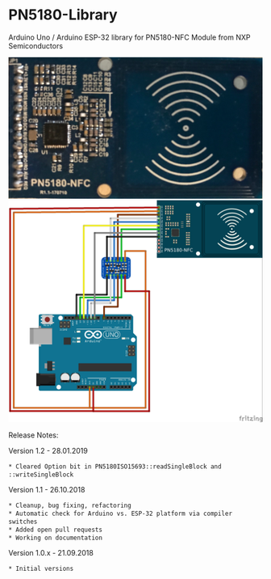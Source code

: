 # PN5180-Library

Arduino Uno / Arduino ESP-32 library for PN5180-NFC Module from NXP Semiconductors

![PN5180-NFC module](./doc/PN5180-NFC.png)
![PN5180 Schematics](./doc/FritzingLayout.jpg)

Release Notes:

Version 1.2 - 28.01.2019

	* Cleared Option bit in PN5180ISO15693::readSingleBlock and ::writeSingleBlock

Version 1.1 - 26.10.2018
	
	* Cleanup, bug fixing, refactoring
	* Automatic check for Arduino vs. ESP-32 platform via compiler switches
	* Added open pull requests
	* Working on documentation
	
Version 1.0.x - 21.09.2018

	* Initial versions
	
